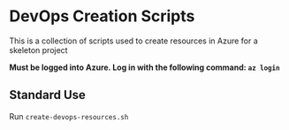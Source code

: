 # DevOps Creation Scripts

This is a collection of scripts used to create resources in Azure for a skeleton project

 __Must be logged into Azure. Log in with the following command:  `az login`__

## Standard Use

 Run `create-devops-resources.sh`
